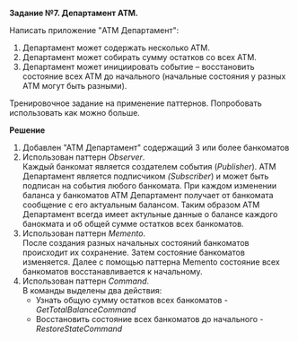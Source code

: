 **Задание №7. Департамент ATM.**

Написать приложение "ATM Департамент":
 1. Департамент может содержать несколько ATM.
 2. Департамент может собирать сумму остатков со всех ATM.
 3. Департамент может инициировать событие – восстановить состояние всех
ATM до начального (начальные состояния у разных ATM могут быть
разными).

Тренировочное задание на применение паттернов.
Попробовать использовать как можно больше.

**Решение**

 1. Добавлен "АТМ Департамент" содержащий 3 или более банкоматов
 2. Использован паттерн *Observer*.<br>
 Каждый банкомат является создателем события (*Publisher*). 
 АТМ Департамент является подписчиком *(Subscriber*) и может быть подписан на события любого банкомата.
 При каждом изменении баланса у банкоматов АТМ Департамент получает от банкомата сообщение
 с его актуальным балансом. Таким образом АТМ Департамент всегда имеет актульные данные о балансе каждого банокмата 
 и об общей сумме остатков всех банкоматов.
 3. Использован паттерн *Memento*.<br>
 После создания разных начальных состояний банкоматов происходит их сохранение.
 Затем состояние банкоматов изменяется. Далее с помощью паттерна Memento состояние всех банкоматов восстанавливается
 к начальному.
 4. Использован паттерн *Command*.<br>
 В команды выделены два действия:<br>
    - Узнать общую сумму остатков всех банкоматов - *GetTotalBalanceCommand*<br>
    - Восстановить состояние всех банкоматов до начального - *RestoreStateCommand*